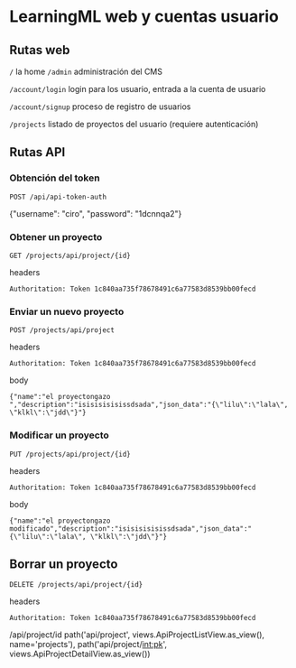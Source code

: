 # LearningML web y cuentas usuario

## Rutas web

`/` la home
`/admin` administración del CMS

`/account/login` login para los usuario, entrada a la cuenta de usuario

`/account/signup` proceso de registro de usuarios

`/projects` listado de proyectos del usuario (requiere autenticación)

## Rutas API

### Obtención del token

`POST /api/api-token-auth`

{"username": "ciro", "password": "1dcnnqa2"}

### Obtener un proyecto

`GET /projects/api/project/{id}`

headers

`Authoritation: Token 1c840aa735f78678491c6a77583d8539bb00fecd`

### Enviar un nuevo proyecto

`POST /projects/api/project`

headers

`Authoritation: Token 1c840aa735f78678491c6a77583d8539bb00fecd`

body

`{"name":"el proyectongazo ","description":"isisisisisissdsada","json_data":"{\"lilu\":\"lala\", \"klkl\":\"jdd\"}"}`

### Modificar un proyecto

`PUT /projects/api/project/{id}`

headers

`Authoritation: Token 1c840aa735f78678491c6a77583d8539bb00fecd`

body

`{"name":"el proyectongazo modificado","description":"isisisisisissdsada","json_data":"{\"lilu\":\"lala\", \"klkl\":\"jdd\"}"}`

## Borrar un proyecto

`DELETE /projects/api/project/{id}`

headers

`Authoritation: Token 1c840aa735f78678491c6a77583d8539bb00fecd`


/api/project/id
path('api/project', views.ApiProjectListView.as_view(), name='projects'),
    path('api/project/<int:pk>', views.ApiProjectDetailView.as_view())